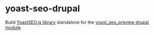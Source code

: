 # yoast-seo-drupal

Build [YoastSEO.js library](https://github.com/Yoast/YoastSEO.js) standalone for the [yoast_seo_preview drupal module](https://github.com/ol0lll/yoast_seo_preview).

